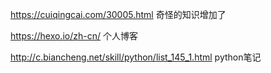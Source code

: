https://cuiqingcai.com/30005.html 奇怪的知识增加了


https://hexo.io/zh-cn/   个人博客


http://c.biancheng.net/skill/python/list_145_1.html    python笔记
